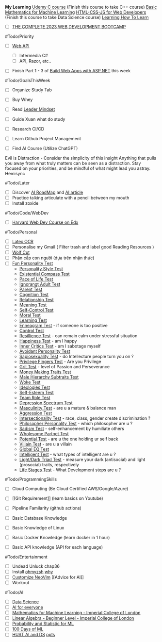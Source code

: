 **My Learning**
[Udemy C course](https://www.udemy.com/course/c-programming-for-beginners-/learn/lecture/8794278#overview) (Finish this course to take C++ course)
[Basic Mathematics for Machine Learning](https://youtube.com/playlist?list=PLRDl2inPrWQW1QSWhBU0ki-jq_uElkh2a&si=5yZfL9HV8MwYqB8N) 
[HTML-CSS-JS for Web Developers](https://www.coursera.org/learn/html-css-javascript-for-web-developers/home/week/3)  (Finish this course to take Data Science course)
[Learning How To Learn](https://www.coursera.org/learn/learning-how-to-learn/home/welcome)
- [ ]  [THE COMPLETE 2023 WEB DEVELOPMENT BOOTCAMP](https://drive.google.com/drive/folders/1r-eZYxmXJk14BO13oiUJ279GOAeZKojX?usp=drive_link)

#Todo/Priority
- [ ] [Web API](https://www.youtube.com/watch?v=PKkKCv7Lno0)
	- [ ] Intermedia C#
	- [ ] API, Razor, etc.. 
- [ ] Finish Part 1 - 3 of [Build Web Apps with ASP.NET](https://www.codecademy.com/enrolled/paths/build-web-apps-with-asp-net) this week


#Todo/GoalsThisWeek
- [ ] Organize Study Tab 
- [ ] Buy Whey
- [ ] Read [Leader Mindset](https://www.facebook.com/groups/devoiminhdidauthe/permalink/24543948071915566/)
- [ ] Guide Xuan what do study

- [ ] Research CI/CD
- [ ] Learn Github Project Management 
- [ ] Find AI Course (Utilize ChatGPT)

 Evil is Distraction - Consider the simplicity of this insight 
	Anything that pulls you away from what truly matters can be seen as a distraction. Stay focused on your priorities, and be mindful of what might lead you astray.
Hemisync

#Todo/Later
- [ ] Discover [AI RoadMap](https://i.am.ai/roadmap/#note) and [AI article](https://www.codewithharry.com/blogpost/complete-ml-roadmap-for-beginners/)
- [ ] Practice talking articulate with a pencil between my mouth
- [ ] Install zoxide

#Todo/Code/WebDev
- [ ] [Harvard Web Dev Course on Edx](https://www.edx.org/learn/web-development/harvard-university-cs50-s-web-programming-with-python-and-javascript) 

#Todo/Personal
- [ ] [Latex OCR](https://github.com/lukas-blecher/LaTeX-OCR)
- [ ] Personalise my Gmail ( Filter trash and label good Reading Resources )
- [ ] [Wolf Cut](https://youtube.com/shorts/7ZDdE--7bno?si=0qgxA-ephSxHNFEF)
- [ ] Phân cấp con người (dựa trên nhận thức)
- [ ] [Fun Personality Test](https://www.idrlabs.com/tests.php)
	- [Personality Style Test](https://www.idrlabs.com/personality-style/test.php)
	- [Existential Compass Test](https://www.idrlabs.com/existential-compass/test.php)
	- [Pace of Life Test](https://www.idrlabs.com/pace-of-life/test.php)
	- [Ignorangt Adult Test](https://www.idrlabs.com/ignorant-adult/test.php)
	- [Parent Test](https://www.idrlabs.com/parenting-matrix/test.php)
	- [Cognition Test](https://www.idrlabs.com/analytical-intuitive-cognition/test.php)
	- [Relationship Test](https://www.idrlabs.com/relationship-red-flag/test.php)
	- [Meaning Test](https://www.idrlabs.com/meaning-in-life/test.php)
	- [Self-Control Test](https://www.idrlabs.com/self-control/test.php)
	- [Moral Test](https://www.idrlabs.com/6-foundations/test.php)
	- [Learning Test](https://www.idrlabs.com/learning-styles/test.php)
	- [Enneagram Test](https://www.idrlabs.com/negative-enneagram/test.php) - if someone is too positive
	- [Control Test](https://www.idrlabs.com/locus-of-control/test.php)
	- [Resillience Test](https://www.idrlabs.com/personal-resilience/test.php) - can remain calm under stressful situation
	- [Happiness Test](https://www.idrlabs.com/happiness/test.php) - am I happy
	- [Inner Critics Test](https://www.idrlabs.com/inner-critics/test.php) - am I sabotage myself
	- [Avoidant Personality Test](https://www.idrlabs.com/avoidant-personality-spectrum/test.php)
	- [Sapiosexuality Test](https://www.idrlabs.com/sapiosexuality/test.php) - do Intellecture people turn you on ?
	- [Privilege Fingers Test](https://www.idrlabs.com/privilege-fingers/test.php) - Are you Privilege
	- [Grit Test](https://www.idrlabs.com/grit/test.php) - level of Passion and Perseverance
	- [Money Making Traits Test](https://www.idrlabs.com/money-making-traits/test.php)
	- [Male Hierarchy Subtraits Test](https://www.idrlabs.com/male-hierarchy-subtraits/test.php)
	- [Woke Test](https://www.idrlabs.com/woke/test.php)
	- [Ideologies Test](https://www.idrlabs.com/ideologies/test.php)
	- [Self-Esteem Test](https://www.idrlabs.com/self-esteem/test.php)
	- [Team Role Test](https://www.idrlabs.com/team-role/test.php)
	- [Depression Spectrum Test](https://www.idrlabs.com/depression-spectrum/test.php)
	- [Masculinity Test](https://www.idrlabs.com/king-warrior-magician-lover/test.php) - are u a mature & balance man
	- [Aggression Test](https://www.idrlabs.com/aggression/test.php)
	- [Intersectionality Test](https://www.idrlabs.com/intersectionalism/test.php) - race, class, gender create discrimination ?
	- [Philosopher Personality Test](https://www.idrlabs.com/philosopher-personality/test.php) - which philosopher are u ?
	- [Sadism Test](https://www.idrlabs.com/6-minute-sadism/test.php) - self-enhancement by humiliate others
	- [Wholesome Partnet Test](https://www.idrlabs.com/wholesome-partner/test.php)
	- [Potential Test](https://www.idrlabs.com/holding-yourself-back/test.php) - are u the one holding ur self back
	- [Villain Test](https://www.idrlabs.com/villain/test.php) - are u a villain
	- [Global EQ Test](https://www.idrlabs.com/global-eq/test.php)
	- [Intelligent Test](https://www.idrlabs.com/multiple-intelligences/test.php) - what types of intelligent are u ?
	- [Light/Dark Triad Test](https://www.idrlabs.com/light-triad-dark-triad/test.php) - measure your dark (antisocial) and light (prosocial) traits, respectively
	- [Life Stages Test](https://www.idrlabs.com/developmental-stage/test.php) - What Development steps are u ?


#Todo/ProgrammingSkills
- [ ] Cloud Computing (Be Cloud Certified AWS/Google/Azure)
- [ ] [[Git Requirement]] (learn basics on Youtube)
- [ ] Pipeline Familarity (github actions) 
- [ ] Basic Database Knowledge  
- [ ] Basic Knowledge of Linux 
- [ ] Basic Docker Knowledge (learn docker in 1 hour)
- [ ] Basic API knowledge  (API for each language)


#Todo/Entertainment
- [ ] Undead Unluck chap36
- [ ] Install [ohmyzsh](https://github.com/ohmyzsh/ohmyzsh)
	[why](https://ivanaugustobd.medium.com/your-terminal-can-be-much-much-more-productive-5256424658e8) 
- [ ] [Customize NeoVim](https://youtu.be/fFHlfbKVi30?si=sOr-n_o1gUcHHC5j)
[[Advice for AI]]
- [ ] Workout

#Todo/AI
- [ ] [Data Science](https://www.facebook.com/groups/dsmlvietnam/permalink/347976844649110/)
- [ ] [AI for everyone](https://www.coursera.org/learn/ai-for-everyone?trk_ref=articleProductCard)
- [ ] [Mathematics for Machine Learning - Imperial College of London](https://www.coursera.org/specializations/mathematics-machine-learning?myLearningTab=IN_PROGRESS)
- [ ] [Linear Algebra - Beginner Level - Imperial College of London](https://www.coursera.org/learn/linear-algebra-machine-learning) 
- [ ] [Probability and Statistic for ML](https://www.facebook.com/groups/dsmlvietnam/permalink/335898699190258/)
- [ ] [100 Days of ML](https://github.com/Avik-Jain/100-Days-Of-ML-Code)
- [ ] [HUST AI and DS](https://users.soict.hust.edu.vn/khoattq/ml-dm-course/)
	[ppts](https://drive.google.com/drive/folders/1wjiUmi5EjnzQ-umVUZJDhibCtSonI-5a)
